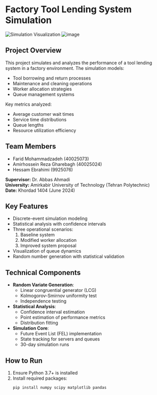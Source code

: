 # Factory Tool Lending System Simulation

![Simulation Visualization](queue_visualization.png)
![image](https://github.com/user-attachments/assets/5d2086b0-3c9b-435c-97aa-240e08eeb10a)

## Project Overview
This project simulates and analyzes the performance of a tool lending system in a factory environment. The simulation models:
- Tool borrowing and return processes
- Maintenance and cleaning operations
- Worker allocation strategies
- Queue management systems

Key metrics analyzed:
- Average customer wait times
- Service time distributions
- Queue lengths
- Resource utilization efficiency

## Team Members
- Farid Mohammadzadeh (40025073)
- Amirhossein Reza Gharebagh (40025024)
- Hessam Ebrahimi (9925076)

**Supervisor:** Dr. Abbas Ahmadi  
**University:** Amirkabir University of Technology (Tehran Polytechnic)  
**Date:** Khordad 1404 (June 2024)

## Key Features
- Discrete-event simulation modeling
- Statistical analysis with confidence intervals
- Three operational scenarios:
  1. Baseline system
  2. Modified worker allocation
  3. Improved system proposal
- Visualization of queue dynamics
- Random number generation with statistical validation

## Technical Components
- **Random Variate Generation**:
  - Linear congruential generator (LCG)
  - Kolmogorov-Smirnov uniformity test
  - Independence testing
- **Statistical Analysis**:
  - Confidence interval estimation
  - Point estimation of performance metrics
  - Distribution fitting
- **Simulation Core**:
  - Future Event List (FEL) implementation
  - State tracking for servers and queues
  - 30-day simulation runs

## How to Run
1. Ensure Python 3.7+ is installed
2. Install required packages:
   ```bash
   pip install numpy scipy matplotlib pandas
